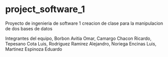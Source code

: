 # project_software_1
Proyecto de ingenieria de software 1 creacion de clase para la manipulacion de dos bases de datos

Integrantes del equipo,
Borbon Avitia Omar,
Camargo Chacon Ricardo,
Tepesano Cota Luis,
Rodriguez Ramirez Alejandro,
Noriega Encinas Luis,
Martinez Espinoza Eduardo


